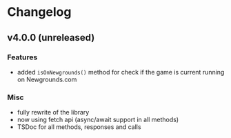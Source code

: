 # Changelog

## v4.0.0 (unreleased)

### Features
- added `isOnNewgrounds()` method for check if the game is current running on Newgrounds.com

### Misc
- fully rewrite of the library
- now using fetch api (async/await support in all methods)
- TSDoc for all methods, responses and calls